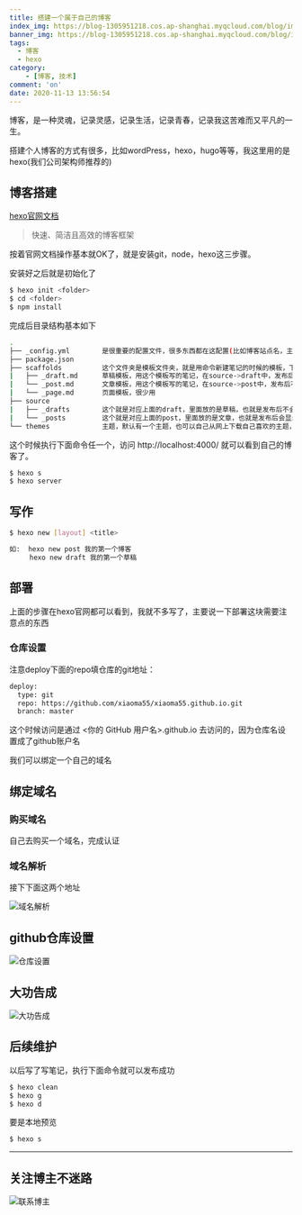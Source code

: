 ```yaml
---
title: 搭建一个属于自己的博客
index_img: https://blog-1305951218.cos.ap-shanghai.myqcloud.com/blog/image/articleBg/1(1).jpg
banner_img: https://blog-1305951218.cos.ap-shanghai.myqcloud.com/blog/image/articleBg/1(1).jpg
tags:
  - 博客
  - hexo
category:
    - [博客, 技术] 
comment: 'on'
date: 2020-11-13 13:56:54
---
```

博客，是一种灵魂，记录灵感，记录生活，记录青春，记录我这苦难而又平凡的一生。

搭建个人博客的方式有很多，比如wordPress，hexo，hugo等等，我这里用的是hexo(我们公司架构师推荐的)

## 博客搭建

[hexo官网文档](https://hexo.io/zh-cn/docs/index.html)
> 快速、简洁且高效的博客框架

按着官网文档操作基本就OK了，就是安装git，node，hexo这三步骤。

安装好之后就是初始化了

``` bash
$ hexo init <folder>
$ cd <folder>
$ npm install
```
完成后目录结构基本如下

``` bash
.
├── _config.yml        是很重要的配置文件，很多东西都在这配置(比如博客站点名，主题，发布仓库等等)
├── package.json    
├── scaffolds          这个文件夹是模板文件夹，就是用命令新建笔记的时候的模板，下面说怎么用命令新建笔记
|   ├── _draft.md      草稿模板，用这个模板写的笔记，在source->draft中，发布后不会显示
|   └── _post.md       文章模板，用这个模板写的笔记，在source->post中，发布后不会显示
|   └── _page.md       页面模板，很少用
├── source
|   ├── _drafts        这个就是对应上面的draft，里面放的是草稿，也就是发布后不会显示的
|   └── _posts         这个就是对应上面的post，里面放的是文章，也就是发布后会显示的
└── themes             主题，默认有一个主题，也可以自己从网上下载自己喜欢的主题，拷贝刀这里就可以

``` 

这个时候执行下面命令任一个，访问 http://localhost:4000/ 就可以看到自己的博客了。
``` bash
$ hexo s
$ hexo server
```

## 写作
``` bash
$ hexo new [layout] <title>

如:  hexo new post 我的第一个博客
     hexo new draft 我的第一个草稿
```

## 部署

上面的步骤在hexo官网都可以看到，我就不多写了，主要说一下部署这块需要注意点的东西

### 仓库设置
注意deploy下面的repo填仓库的git地址：

``` bash
deploy:
  type: git
  repo: https://github.com/xiaoma55/xiaoma55.github.io.git
  branch: master
```

这个时候访问是通过 <你的 GitHub 用户名>.github.io 去访问的，因为仓库名设置成了github账户名

我们可以绑定一个自己的域名

## 绑定域名

### 购买域名
自己去购买一个域名，完成认证

### 域名解析
接下下面这两个地址

![域名解析](https://blog-1305951218.cos.ap-shanghai.myqcloud.com/blog/image/articleContent/jieXiYuMing.png)

## github仓库设置

![仓库设置](https://blog-1305951218.cos.ap-shanghai.myqcloud.com/blog/image/articleContent/githubSetting.png)

## 大功告成

![大功告成](https://blog-1305951218.cos.ap-shanghai.myqcloud.com/blog/image/articleContent/boKeZhuYeTu.png)


## 后续维护

以后写了写笔记，执行下面命令就可以发布成功
``` bash
$ hexo clean
$ hexo g   
$ hexo d
```
要是本地预览
``` bash
$ hexo s
```
---

## 关注博主不迷路
![联系博主](https://github-edu-student-id-card-basic-1305951218.cos.ap-shanghai.myqcloud.com/shouhou.jpg)

